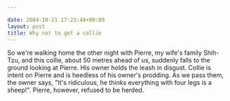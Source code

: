```yaml
---

date: 2004-10-21 17:23:44+00:00
layout: post
title: Why not to get a collie
---
```


So we're walking home the other night with Pierre, my wife's family Shih-Tzu, and this collie, about 50 metres ahead of us, suddenly falls to the ground looking at Pierre.  His owner holds the leash in disgust.  Collie is intent on Pierre and is heedless of his owner's prodding.  As we pass them, the owner says, "It's ridiculous, he thinks everything with four legs is a sheep!".  Pierre, however, refused to be herded.
